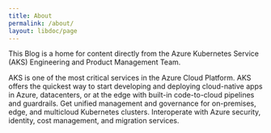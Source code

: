 ```yaml
---
title: About
permalink: /about/
layout: libdoc/page
---
```


This Blog is a home for content directly from the Azure Kubernetes Service (AKS) Engineering and Product Management Team. 

AKS is one of the most critical services in the Azure Cloud Platform. AKS offers the quickest way to start developing and deploying cloud-native apps in Azure, datacenters, or at the edge with built-in code-to-cloud pipelines and guardrails. Get unified management and governance for on-premises, edge, and multicloud Kubernetes clusters. Interoperate with Azure security, identity, cost management, and migration services.